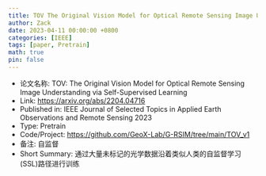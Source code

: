 ```yaml
---
title: TOV The Original Vision Model for Optical Remote Sensing Image Understanding via Self-Supervised Learning
author: Zack
date: 2023-04-11 00:00:00 +0800
categories: [IEEE]
tags: [paper, Pretrain]
math: true
pin: false
---
```

- 论文名称: TOV: The Original Vision Model for Optical Remote Sensing Image Understanding via Self-Supervised Learning
- Link: https://arxiv.org/abs/2204.04716
- Published in: IEEE Journal of Selected Topics in Applied Earth Observations and Remote Sensing 2023
- Type: Pretrain
- Code/Project: https://github.com/GeoX-Lab/G-RSIM/tree/main/TOV_v1
- 备注: 自监督
- Short Summary: 通过大量未标记的光学数据沿着类似人类的自监督学习(SSL)路径进行训练
